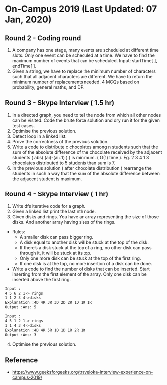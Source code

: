 # On-Campus 2019 (Last Updated: 07 Jan, 2020)

## Round 2 - Coding round
1. A company has one stage, many events are scheduled at different time slots. Only one event can be scheduled at a time. We have to find the maximum number of events that can be scheduled. Input: startTime[ ], endTime[ ].
2. Given a string, we have to replace the minimum number of characters such that all adjacent characters are different. We have to return the minimum number of replacements needed.
4 MCQs based on probability, general maths, and DP.

## Round 3 - Skype Interview ( 1.5 hr)

1. In a directed graph, you need to tell the node from which all other nodes can be visited. Code the brute force solution and dry run it for the given test cases.
2. Optimise the previous solution.
3. Detect loop in a linked list.
4. Prove the correctness of the previous solution.
5. Write a code to distribute c chocolates among n students such that the sum of the absolute difference of the chocolate received by the adjacent students ( abs( (ai)-(ai+1) ) ) is minimum. ( O(1) time ). Eg. 2 3 4 1 3 chocolates distributed to 5 students than sum is 7.
6. In the previous solution ( after chocolate distribution ) rearrange the students in such a way that the sum of the absolute difference between the adjacent student is maximum.

## Round 4 - Skype Interview ( 1 hr)

1. Write dfs iterative code for a graph.
2. Given a linked list print the last nth node.
3. Given disks and rings. You have an array representing the size of those disks. And another array having sizes of the rings.
- Rules:
  - A smaller disk can pass bigger ring.
  - A disk equal to another disk will be stuck at the top of the disk.
  - If there’s a disk stuck at the top of a ring, no other disk can pass through it, it will be stuck at its top.
  - Only one more disk can be stuck at the top of the first ring.
  - If one disk is at the top, no more insertion of a disk can be done.
- Write a code to find the number of disks that can be inserted. Start inserting from the first element of the array. Only one disk can be inserted above the first ring.

```txt
Input :
4 5 6 2 1-> rings
1 1 2 3 4->disks
Explanation :4D 4R 3R 3D 2D 2R 1D 1D 1R
Output :Ans: 5

Input :
4 5 1 2 1-> rings
1 1 4 3 4->disks
Explanation :4D 4R 5R 1D 1D 1R 2R 1R 
Output :Ans: 3
```
4. Optimise the previous solution.

## Reference

- https://www.geeksforgeeks.org/traveloka-interview-experience-on-campus-2019/
